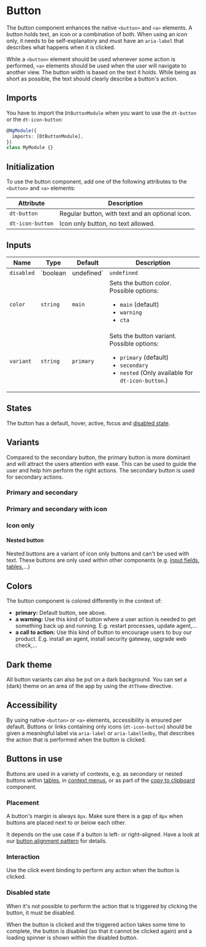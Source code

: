 # Button

The button component enhances the native `<button>` and `<a>` elements. A button
holds text, an icon or a combination of both. When using an icon only, it needs
to be self-explanatory and must have an `aria-label` that describes what happens
when it is clicked.

<ba-live-example name="DtExampleButtonDefault"></ba-live-example>

While a `<button>` element should be used whenever some action is performed,
`<a>` elements should be used when the user will navigate to another view. The
button width is based on the text it holds. While being as short as possible,
the text should clearly describe a button's action.

## Imports

You have to import the `DtButtonModule` when you want to use the `dt-button` or
the `dt-icon-button`:

```typescript
@NgModule({
  imports: [DtButtonModule],
})
class MyModule {}
```

## Initialization

To use the button component, add one of the following attributes to the
`<button>` and `<a>` elements:

| Attribute        | Description                                     |
| ---------------- | ----------------------------------------------- |
| `dt-button`      | Regular button, with text and an optional icon. |
| `dt-icon-button` | Icon only button, no text allowed.              |

## Inputs

| Name       | Type                  | Default     | Description                                                                                                                                                                                              |
| ---------- | --------------------- | ----------- | -------------------------------------------------------------------------------------------------------------------------------------------------------------------------------------------------------- |
| `disabled` | `boolean | undefined` | `undefined` | Whether the button is disabled.                                                                                                                                                                          |
| `color`    | `string`              | `main`      | Sets the button color. Possible options: <ul><li><code>main</code> (default)</li><li><code>warning</code></li><li><code>cta</code></li></ul>                                                             |
| `variant`  | `string`              | `primary`   | Sets the button variant. Possible options: <ul><li><code>primary</code> (default)</li><li><code>secondary</code></li><li><code>nested</code> (Only available for <code>dt-icon-button</code>.)</li></ul> |

## States

The button has a default, hover, active, focus and
[disabled state](/components/button#disabled-state).

## Variants

Compared to the secondary button, the primary button is more dominant and will
attract the users attention with ease. This can be used to guide the user and
help him perform the right actions. The secondary button is used for secondary
actions.

### Primary and secondary

<ba-live-example name="DtExampleButtonVariant"></ba-live-example>

### Primary and secondary with icon

<ba-live-example name="DtExampleButtonIcons"></ba-live-example>

### Icon only

<ba-live-example name="DtExampleButtonIconOnly"></ba-live-example>

#### Nested button

Nested buttons are a variant of icon only buttons and can't be used with text.
These buttons are only used within other components (e.g.
[input fields](/components/input), [tables](/components/table),...)

## Colors

The button component is colored differently in the context of:

- **primary:** Default button, see above.
- **a warning:** Use this kind of button where a user action is needed to get
  something back up and running. E.g. restart processes, update agent,...
- **a call to action:** Use this kind of button to encourage users to buy our
  product. E.g. install an agent, install security gateway, upgrade web
  check,...

<ba-live-example name="DtExampleButtonColor"></ba-live-example>

## Dark theme

All button variants can also be put on a dark background. You can set a (dark)
theme on an area of the app by using the `dtTheme` directive.

<ba-live-example name="DtExampleButtonDark" themedark="true"></ba-live-example>

## Accessibility

By using native `<button>` or `<a>` elements, accessibility is ensured per
default. Buttons or links containing only icons (`dt-icon-button`) should be
given a meaningful label via `aria-label` or `aria-labelledby`, that describes
the action that is performed when the button is clicked.

## Buttons in use

Buttons are used in a variety of contexts, e.g. as secondary or nested buttons
within [tables](/components/table), in
[context menus](/components/context-dialog), or as part of the
[copy to clipboard](/components/copy-to-clipboard) component.

### Placement

A button's margin is always `8px`. Make sure there is a gap of `8px` when
buttons are placed next to or below each other.

It depends on the use case if a button is left- or right-aligned. Have a look at
our [button alignment pattern](/patterns/button-alignment/) for details.

### Interaction

Use the click event binding to perform any action when the button is clicked.

<ba-live-example name="DtExampleButtonInteraction"></ba-live-example>

### Disabled state

When it's not possible to perform the action that is triggered by clicking the
button, it must be disabled.

<ba-live-example name="DtExampleButtonDisabled"></ba-live-example>

When the button is clicked and the triggered action takes some time to complete,
the button is disabled (so that it cannot be clicked again) and a loading
spinner is shown within the disabled button.

<ba-live-example name="DtExampleButtonLoadingSpinner"></ba-live-example>
